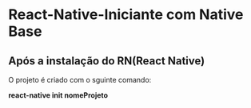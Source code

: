 # React-Native-Iniciante com Native Base

## Após a instalação do RN(React Native)

O projeto é criado com o sguinte comando: 

**react-native init nomeProjeto**

